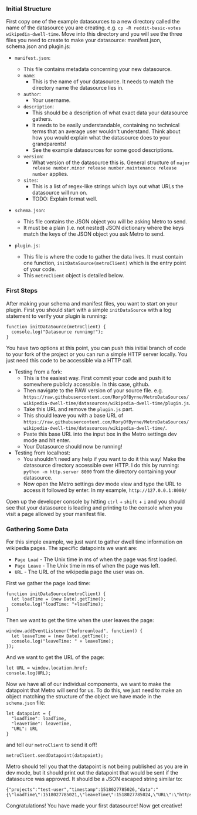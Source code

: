 ### Initial Structure ###

First copy one of the example datasources to a new directory called the name of
the datasource you are creating. e.g. `cp -R reddit-basic-votes
wikipedia-dwell-time`. Move into this directory and you will see the three
files you need to create to make your datasource: manifest.json, schema.json
and plugin.js:

 - `manifest.json`:
   - This file contains metadata concerning your new datasource.
   - `name`:
     - This is the name of your datasource. It needs to match the directory
       name the datasource lies in.
   - `author`:
     - Your username.
   - `description`:
     - This should be a description of what exact data your datasource gathers.
     - It needs to be easily understandable, containing no technical terms that
       an average user wouldn't understand. Think about how you would explain
       what the datasource does to your grandparents!
     - See the example datasources for some good descriptions.
   - `version`:
     - What version of the datasource this is. General structure of `major
       release number.minor release number.maintenance release number` applies.
   - `sites`:
     - This is a list of regex-like strings which lays out what URLs the
       datasource will run on.
     - TODO: Explain format well.

 - `schema.json`:
   - This file contains the JSON object you will be asking Metro to send.
   - It must be a plain (i.e. not nested) JSON dictionary where the keys match
     the keys of the JSON object you ask Metro to send.

 - `plugin.js`:
   - This file is where the code to gather the data lives. It must contain one
     function, `initDataSource(metroClient)` which is the entry point of your
code.
   - This `metroClient` object is detailed below.


### First Steps ###

After making your schema and manifest files, you want to start on your plugin.
First you should start with a simple `initDataSource` with a log statement to
verify your plugin is running:

```
function initDataSource(metroClient) {
  console.log("Datasource running!");
}
```

You have two options at this point, you can push this initial branch of code to
your fork of the project or you can run a simple HTTP server locally. You just
need this code to be accessible via a HTTP call.
 - Testing from a fork:
   - This is the easiest way. First commit your code and push it to somewhere
     publicly accessible. In this case, github.
   - Then navigate to the RAW version of your source file. e.g.
     `https://raw.githubusercontent.com/RoryOfByrne/MetroDataSources/wikipedia-dwell-time/datasources/wikipedia-dwell-time/plugin.js`.
   - Take this URL and remove the `plugin.js` part.
   - This should leave you with a base URL of `https://raw.githubusercontent.com/RoryOfByrne/MetroDataSources/wikipedia-dwell-time/datasources/wikipedia-dwell-time/`.
   - Paste this base URL into the input box in the Metro settings dev mode and
     hit enter.
   - Your Datasource should now be running!
 - Testing from localhost:
   - You shouldn't need any help if you want to do it this way! Make the
     datasource directory accessible over HTTP. I do this by running:
     `python -m http.server 8000` from the directory containing your datasource.
   - Now open the Metro settings dev mode view and type the URL to access it
     followed by enter. In my example, `http://127.0.0.1:8000/`

Open up the developer console by hitting `ctrl` + `shift` + `i` and you should
see that your datasource is loading and printing to the console when you visit
a page allowed by your manifest file.

### Gathering Some Data ###

For this simple example, we just want to gather dwell time information on
wikipedia pages. The specific datapoints we want are:
  - `Page Load` - The Unix time in ms of when the page was first loaded.
  - `Page Leave` - The Unix time in ms of when the page was left.
  - `URL` - The URL of the wikipedia page the user was on.

First we gather the page load time:
```
function initDataSource(metroClient) {
  let loadTime = (new Date).getTime();
  console.log("loadTime: "+loadTime);
}
```
Then we want to get the time when the user leaves the page:
```
window.addEventListener("beforeunload", function() {
  let leaveTime = (new Date).getTime();
  console.log("leaveTime: " + leaveTime);
});
```
And we want to get the URL of the page:
```
let URL = window.location.href;
console.log(URL);
```

Now we have all of our individual components, we want to make the datapoint
that Metro will send for us. To do this, we just need to make an object
matching the structure of the object we have made in the `schema.json` file:

```
let datapoint = {
  "loadTime": loadTime,
  "leaveTime": leaveTime,
  "URL": URL
}
```
and tell our `metroClient` to send it off!

```
metroClient.sendDatapoint(datapoint);
```

Metro should tell you that the datapoint is not being published as you are in
dev mode, but it should print out the datapoint that would be sent if the
datasource was approved. It should be a JSON escaped string similar to:
```
{"projects":"test-user","timestamp":1518027785026,"data":"{\"loadTime\":1518027785021,\"leaveTime\":1518027785024,\"URL\":\"https://en.wikipedia.org/wiki/Falcon_Heavy\"}"}
```

Congratulations! You have made your first datasource! Now get creative!

